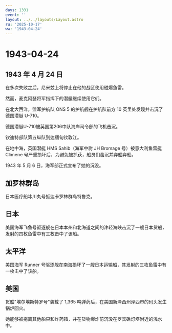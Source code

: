 ```yaml
---
days: 1331
event: ''
layout: ../../layouts/Layout.astro
ru: '2025-10-17'
ww: '1943-04-24'
---
```


# 1943-04-24

## 1943 年 4 月 24 日

在多次失败之后，尼米兹上将停止在他的战区使用磁爆鱼雷。

然而，麦克阿瑟将军指挥下的潜艇继续使用它们。

在北大西洋，盟军护航队 ONS 5 的护航舰在护航队前方 10
英里处发现并击沉了德国潜艇 U-710。

德国潜艇U-710被英国第206中队海岸司令部的飞机击沉。

钦迪特部队第五纵队到达缅甸钦敦江。

在地中海，英国潜艇 HMS Sahib（海军中尉 JH Bromage 号）被意大利鱼雷艇
Climene 号严重损坏后，为避免被抓获，船员们凿沉并弃船弃船。

1943 年 5 月 6 日，海军部正式宣布了她的沉没。

## 加罗林群岛

日本医疗船冰川丸号抵达卡罗林群岛特鲁克。

## 日本

美国海军飞鱼号驱逐舰在日本本州和北海道之间的津轻海峡击沉了一艘日本货船，发射的四枚鱼雷中有三枚击中了该船。

## 太平洋

美国海军 Runner
号驱逐舰在南海损坏了一艘日本运输船，其发射的三枚鱼雷中有一枚击中了该船。

## 美国

货船"埃尔埃斯特罗号"装载了 1,365
吨弹药后，在美国新泽西州泽西市的码头发生锅炉回火。

她能够被拖离其他船只和炸药箱，并在货物爆炸前沉没在罗宾礁灯塔附近的浅水中。